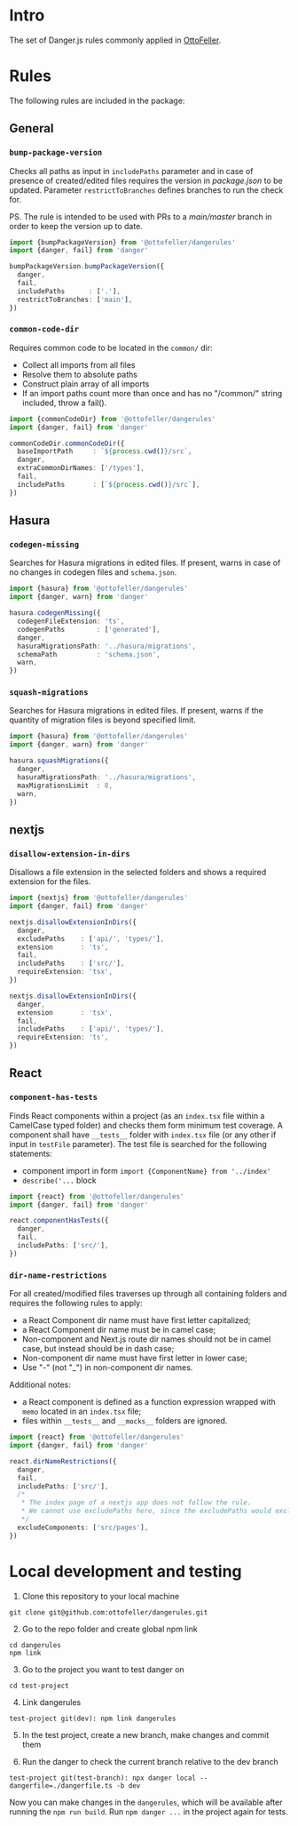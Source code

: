 # Intro
The set of Danger.js rules commonly applied in [OttoFeller](https://ottofeller.com).

# Rules
The following rules are included in the package:

## General
### `bump-package-version`
Checks all paths as input in `includePaths` parameter and in case of presence of created/edited files requires the version in *package.json* to be updated. Parameter `restrictToBranches` defines branches to run the check for.

PS. The rule is intended to be used with PRs to a *main/master* branch in order to keep the version up to date.

```typescript
import {bumpPackageVersion} from '@ottofeller/dangerules'
import {danger, fail} from 'danger'

bumpPackageVersion.bumpPackageVersion({
  danger,
  fail,
  includePaths      : ['.'],
  restrictToBranches: ['main'],
})
```

### `common-code-dir`
Requires common code to be located in the `common/` dir:
- Collect all imports from all files
- Resolve them to absolute paths
- Construct plain array of all imports
- If an import paths count more than once and has no "/common/" string included, throw a fail().

```typescript
import {commonCodeDir} from '@ottofeller/dangerules'
import {danger, fail} from 'danger'

commonCodeDir.commonCodeDir({
  baseImportPath     : `${process.cwd()}/src`,
  danger,
  extraCommonDirNames: ['/types'],
  fail,
  includePaths       : [`${process.cwd()}/src`],
})
```

## Hasura
### `codegen-missing`
Searches for Hasura migrations in edited files. If present, warns in case of no changes in codegen files and `schema.json`.

```typescript
import {hasura} from '@ottofeller/dangerules'
import {danger, warn} from 'danger'

hasura.codegenMissing({
  codegenFileExtension: 'ts',
  codegenPaths        : ['generated'],
  danger,
  hasuraMigrationsPath: '../hasura/migrations',
  schemaPath          : 'schema.json',
  warn,
})
```

### `squash-migrations`
Searches for Hasura migrations in edited files. If present, warns if the quantity of migration files is beyond specified limit.

```typescript
import {hasura} from '@ottofeller/dangerules'
import {danger, warn} from 'danger'

hasura.squashMigrations({
  danger,
  hasuraMigrationsPath: '../hasura/migrations',
  maxMigrationsLimit  : 8,
  warn,
})
```

## nextjs
### `disallow-extension-in-dirs`
Disallows a file extension in the selected folders and shows a required extension for the files.

```typescript
import {nextjs} from '@ottofeller/dangerules'
import {danger, fail} from 'danger'

nextjs.disallowExtensionInDirs({
  danger,
  excludePaths    : ['api/', 'types/'],
  extension       : 'ts',
  fail,
  includePaths    : ['src/'],
  requireExtension: 'tsx',
})

nextjs.disallowExtensionInDirs({
  danger,
  extension       : 'tsx',
  fail,
  includePaths    : ['api/', 'types/'],
  requireExtension: 'ts',
})
```

## React
### `component-has-tests`
Finds React components within a project (as an `index.tsx` file within a CamelCase typed folder) and checks them form minimum test coverage. A component shall have `__tests__` folder with `index.tsx` file (or any other if input in `testFile` parameter). The test file is searched for the following statements:
- component import in form `import {ComponentName} from '../index'`
- `describe('...` block

```typescript
import {react} from '@ottofeller/dangerules'
import {danger, fail} from 'danger'

react.componentHasTests({
  danger,
  fail,
  includePaths: ['src/'],
})
```

### `dir-name-restrictions`
For all created/modified files traverses up through all containing folders and requires the following rules to apply:
- a React Component dir name must have first letter capitalized;
- a React Component dir name must be in camel case;
- Non-component and Next.js route dir names should not be in camel case, 
but instead should be in dash case;
- Non-component dir name must have first letter in lower case;
- Use "-" (not "_") in non-component dir names.

Additional notes:
- a React component is defined as a function expression wrapped with `memo` located in an `index.tsx` file;
- files within `__tests__` and `__mocks__` folders are ignored.

```typescript
import {react} from '@ottofeller/dangerules'
import {danger, fail} from 'danger'

react.dirNameRestrictions({
  danger,
  fail,
  includePaths: ['src/'],
  /*
   * The index page of a nextjs app does not follow the rule.
   * We cannot use excludePaths here, since the excludePaths would exclude all descendants of a path.
   */
  excludeComponents: ['src/pages'],
})
```

# Local development and testing

1. Clone this repository to your local machine
```
git clone git@github.com:ottofeller/dangerules.git
```

2. Go to the repo folder and create global npm link
```
cd dangerules
npm link
```

3. Go to the project you want to test danger on
```
cd test-project
```

4. Link dangerules
```
test-project git(dev): npm link dangerules
```

5. In the test project, create a new branch, make changes and commit them

6. Run the danger to check the current branch relative to the dev branch
```
test-project git(test-branch): npx danger local --dangerfile=./dangerfile.ts -b dev
```

Now you can make changes in the `dangerules`, which will be available after running the `npm run build`. Run `npm danger ...` in the project again for tests.
